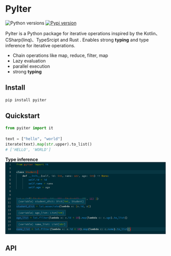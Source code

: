 # PyIter
![Python versions](https://img.shields.io/pypi/pyversions/pyiter?style=for-the-badge)
[![Pypi version](https://img.shields.io/pypi/v/pyiter?style=for-the-badge)](https://pypi.org/project/pyiter/)

PyIter is a Python package for iterative operations inspired by the Kotlin、CSharp(linq)、TypeSrcipt and Rust .
Enables strong **typing** and type inference for iterative operations.

- Chain operations like map, reduce, filter, map
- Lazy evaluation
- parallel execution
- strong **typing**

## Install

```bash
pip install pyiter
```

## Quickstart

```python
from pyiter import it

text = ["hello", "world"]
iterate(text).map(str.upper).to_list()
# ['HELLO', 'WORLD']
```

**Type inference**
![.](./screenshot.png)

## API


